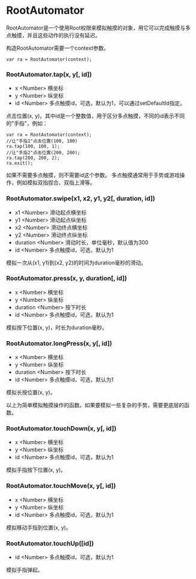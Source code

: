 # RootAutomator

RootAutomator是一个使用Root权限来模拟触摸的对象，用它可以完成触摸与多点触摸，并且这些动作的执行没有延迟。

构造RootAutomator需要一个context参数。
```
var ra = RootAutomator(context);
```

### RootAutomator.tap(x, y\[, id\])
* x \<Number\> 横坐标
* y \<Number\> 纵坐标
* id \<Number\> 多点触摸id，可选，默认为1，可以通过setDefaultId指定。

点击位置(x, y)。其中id是一个整数值，用于区分多点触摸，不同的id表示不同的"手指"，例如：
```
var ra = RootAutomator(context);
//让"手指1"点击位置(100, 100)
ra.tap(100, 100, 1);
//让"手指2"点击位置(200, 200);
ra.tap(200, 200, 2);
ra.exit();
```
如果不需要多点触摸，则不需要id这个参数。
多点触摸通常用于手势或游戏操作，例如模拟双指捏合、双指上滑等。
### RootAutomator.swipe(x1, x2, y1, y2\[, duration, id\])
* x1 \<Number\> 滑动起点横坐标
* y1 \<Number\> 滑动起点纵坐标
* x2 \<Number\> 滑动终点横坐标
* y2 \<Number\> 滑动终点纵坐标
* duration \<Number\> 滑动时长，单位毫秒，默认值为300
* id \<Number\> 多点触摸id，可选，默认为1

模拟一次从(x1, y1)到(x2, y2)的时间为duration毫秒的滑动。

### RootAutomator.press(x, y, duration[\, id\])
* x \<Number\> 横坐标
* y \<Number\> 纵坐标
* duration \<Number\> 按下时长
* id \<Number\> 多点触摸id，可选，默认为1

模拟按下位置(x, y)，时长为duration毫秒。

### RootAutomator.longPress(x, y[\, id\])
* x \<Number\> 横坐标
* y \<Number\> 纵坐标
* duration \<Number\> 按下时长
* id \<Number\> 多点触摸id，可选，默认为1

模拟长按位置(x, y)。

以上为简单模拟触摸操作的函数。如果要模拟一些复杂的手势，需要更底层的函数。

### RootAutomator.touchDown(x, y[\, id\])
* x \<Number\> 横坐标
* y \<Number\> 纵坐标
* id \<Number\> 多点触摸id，可选，默认为1

模拟手指按下位置(x, y)。

### RootAutomator.touchMove(x, y[\, id\])
* x \<Number\> 横坐标
* y \<Number\> 纵坐标
* id \<Number\> 多点触摸id，可选，默认为1

模拟移动手指到位置(x, y)。

### RootAutomator.touchUp(\[id\])
* id \<Number\> 多点触摸id，可选，默认为1

模拟手指弹起。

